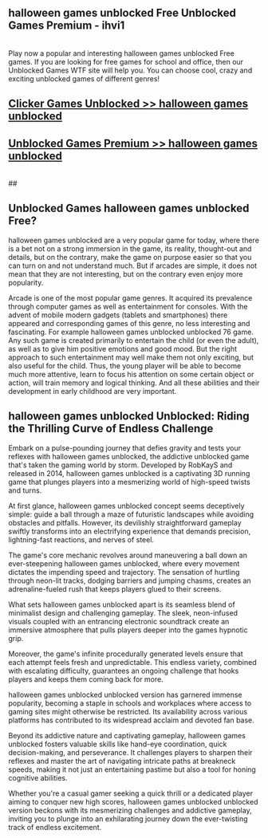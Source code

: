 ## halloween games unblocked Free Unblocked Games Premium - ihvi1 <br>
<br>
Play now a popular and interesting halloween games unblocked Free games. If you are looking for free games for school and office, then our Unblocked Games WTF site will help you. You can choose cool, crazy and exciting unblocked games of different genres!


##  [Clicker Games Unblocked >> halloween games unblocked](http://freeplayer.one?title=halloween_games_unblocked&ref=05)

##  [Unblocked Games Premium >> halloween games unblocked](http://freeplayer.one?title=halloween_games_unblocked&ref=05)
  <br>
  ##



## Unblocked Games halloween games unblocked Free?

halloween games unblocked are a very popular game for today, where there is a bet not on a strong immersion in the game, its reality, thought-out and details, but on the contrary, make the game on purpose easier so that you can turn on and not understand much. But if arcades are simple, it does not mean that they are not interesting, but on the contrary even enjoy more popularity.

Arcade is one of the most popular game genres. It acquired its prevalence through computer games as well as entertainment for consoles. With the advent of mobile modern gadgets (tablets and smartphones) there appeared and corresponding games of this genre, no less interesting and fascinating. For example halloween games unblocked unblocked 76 game. Any such game is created primarily to entertain the child (or even the adult), as well as to give him positive emotions and good mood. But the right approach to such entertainment may well make them not only exciting, but also useful for the child. Thus, the young player will be able to become much more attentive, learn to focus his attention on some certain object or action, will train memory and logical thinking. And all these abilities and their development in early childhood are very important.

##  halloween games unblocked Unblocked: Riding the Thrilling Curve of Endless Challenge

Embark on a pulse-pounding journey that defies gravity and tests your reflexes with halloween games unblocked, the addictive unblocked game that's taken the gaming world by storm. Developed by RobKayS and released in 2014, halloween games unblocked is a captivating 3D running game that plunges players into a mesmerizing world of high-speed twists and turns.

At first glance, halloween games unblocked concept seems deceptively simple: guide a ball through a maze of futuristic landscapes while avoiding obstacles and pitfalls. However, its devilishly straightforward gameplay swiftly transforms into an electrifying experience that demands precision, lightning-fast reactions, and nerves of steel.

The game's core mechanic revolves around maneuvering a ball down an ever-steepening halloween games unblocked, where every movement dictates the impending speed and trajectory. The sensation of hurtling through neon-lit tracks, dodging barriers and jumping chasms, creates an adrenaline-fueled rush that keeps players glued to their screens.

What sets halloween games unblocked apart is its seamless blend of minimalist design and challenging gameplay. The sleek, neon-infused visuals coupled with an entrancing electronic soundtrack create an immersive atmosphere that pulls players deeper into the games hypnotic grip.

Moreover, the game's infinite procedurally generated levels ensure that each attempt feels fresh and unpredictable. This endless variety, combined with escalating difficulty, guarantees an ongoing challenge that hooks players and keeps them coming back for more.

halloween games unblocked unblocked version has garnered immense popularity, becoming a staple in schools and workplaces where access to gaming sites might otherwise be restricted. Its availability across various platforms has contributed to its widespread acclaim and devoted fan base.

Beyond its addictive nature and captivating gameplay, halloween games unblocked fosters valuable skills like hand-eye coordination, quick decision-making, and perseverance. It challenges players to sharpen their reflexes and master the art of navigating intricate paths at breakneck speeds, making it not just an entertaining pastime but also a tool for honing cognitive abilities.

Whether you're a casual gamer seeking a quick thrill or a dedicated player aiming to conquer new high scores, halloween games unblocked unblocked version beckons with its mesmerizing challenges and addictive gameplay, inviting you to plunge into an exhilarating journey down the ever-twisting track of endless excitement.